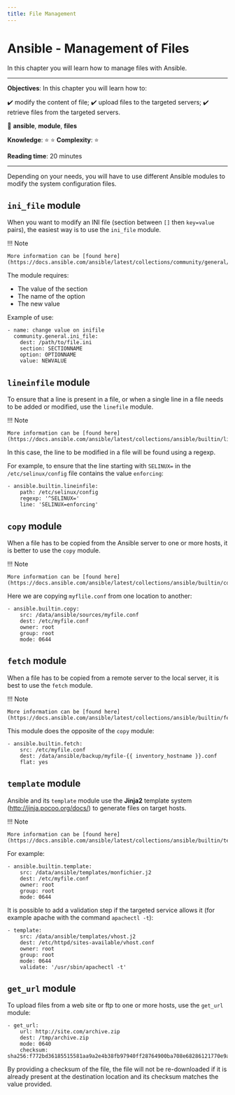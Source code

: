 ```yaml
---
title: File Management
---
```


# Ansible - Management of Files

In this chapter you will learn how to manage files with Ansible.

****

**Objectives**: In this chapter you will learn how to:

:heavy_check_mark: modify the content of file;
:heavy_check_mark: upload files to the targeted servers;
:heavy_check_mark: retrieve files from the targeted servers.

:checkered_flag: **ansible**, **module**, **files**

**Knowledge**: :star: :star:
**Complexity**: :star:

**Reading time**: 20 minutes

****

Depending on your needs, you will have to use different Ansible modules to modify the system configuration files.

## `ini_file` module

When you want to modify an INI file (section between `[]` then `key=value` pairs), the easiest way is to use the `ini_file` module.

!!! Note

    More information can be [found here](https://docs.ansible.com/ansible/latest/collections/community/general/ini_file_module.html).

The module requires:

* The value of the section
* The name of the option
* The new value

Example of use:

```
- name: change value on inifile
  community.general.ini_file:
    dest: /path/to/file.ini
    section: SECTIONNAME
    option: OPTIONNAME
    value: NEWVALUE
```

## `lineinfile` module

To ensure that a line is present in a file, or when a single line in a file needs to be added or modified, use the `linefile` module.

!!! Note

    More information can be [found here](https://docs.ansible.com/ansible/latest/collections/ansible/builtin/lineinfile_module.html).

In this case, the line to be modified in a file will be found using a regexp.

For example, to ensure that the line starting with `SELINUX=` in the `/etc/selinux/config` file contains the value `enforcing`:

```
- ansible.builtin.lineinfile:
    path: /etc/selinux/config
    regexp: '^SELINUX='
    line: 'SELINUX=enforcing'
```

## `copy` module

When a file has to be copied from the Ansible server to one or more hosts, it is better to use the `copy` module.

!!! Note

    More information can be [found here](https://docs.ansible.com/ansible/latest/collections/ansible/builtin/copy_module.html).

Here we are copying `myflile.conf` from one location to another:

```
- ansible.builtin.copy:
    src: /data/ansible/sources/myfile.conf
    dest: /etc/myfile.conf
    owner: root
    group: root
    mode: 0644
```

## `fetch` module

When a file has to be copied from a remote server to the local server, it is best to use the `fetch` module.

!!! Note

    More information can be [found here](https://docs.ansible.com/ansible/latest/collections/ansible/builtin/fetch_module.html).

This module does the opposite of the `copy` module:

```
- ansible.builtin.fetch:
    src: /etc/myfile.conf
    dest: /data/ansible/backup/myfile-{{ inventory_hostname }}.conf
    flat: yes
```

## `template` module

Ansible and its `template` module use the **Jinja2** template system (http://jinja.pocoo.org/docs/) to generate files on target hosts.

!!! Note

    More information can be [found here](https://docs.ansible.com/ansible/latest/collections/ansible/builtin/template_module.html).

For example:

```
- ansible.builtin.template:
    src: /data/ansible/templates/monfichier.j2
    dest: /etc/myfile.conf
    owner: root
    group: root
    mode: 0644
```

It is possible to add a validation step if the targeted service allows it (for example apache with the command `apachectl -t`):

```
- template:
    src: /data/ansible/templates/vhost.j2
    dest: /etc/httpd/sites-available/vhost.conf
    owner: root
    group: root
    mode: 0644
    validate: '/usr/sbin/apachectl -t'
```

## `get_url` module

To upload files from a web site or ftp to one or more hosts, use the `get_url` module:

```
- get_url:
    url: http://site.com/archive.zip
    dest: /tmp/archive.zip
    mode: 0640
    checksum: sha256:f772bd36185515581aa9a2e4b38fb97940ff28764900ba708e68286121770e9a
```

By providing a checksum of the file, the file will not be re-downloaded if it is already present at the destination location and its checksum matches the value provided.
